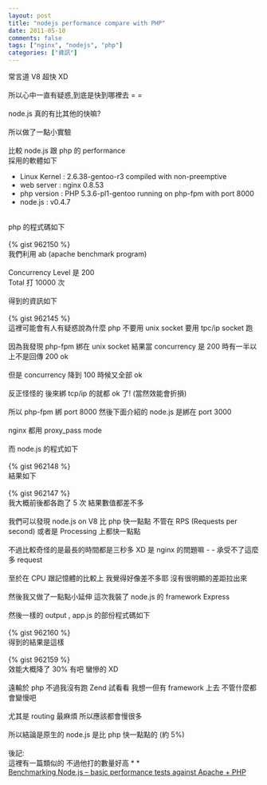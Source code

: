 ```yaml
---
layout: post
title: "nodejs performance compare with PHP"
date: 2011-05-10
comments: false
tags: ["nginx", "nodejs", "php"]
categories: ["資訊"]
---
```


常言道 V8 超快 XD<br /><br />所以心中一直有疑惑,到底是快到哪裡去 = =<br /><br />node.js 真的有比其他的快嘛?<br /><br />所以做了一點小實驗<br /><br />比較 node.js 跟 php 的 performance<br /><!--more-->採用的軟體如下<br /><ul><li>Linux Kernel : 2.6.38-gentoo-r3 compiled with non-preemptive</li><li>web server : nginx 0.8.53</li><li>php version : PHP 5.3.6-pl1-gentoo running on php-fpm with port 8000</li><li>node.js : v0.4.7</li></ul><br />php 的程式碼如下<br /><br />{% gist 962150 %}<br />我們利用 ab (apache benchmark program)<br /><br />Concurrency Level 是 200<br />Total 打 10000 次<br /><br />得到的資訊如下<br /><br />{% gist 962145 %}<br />這裡可能會有人有疑惑說為什麼 php 不要用 unix socket 要用 tpc/ip socket 跑<br /><br />因為我發現 php-fpm 綁在 unix socket 結果當 concurrency 是 200 時有一半以上不是回傳 200 ok<br /><br />但是 concurrency 降到 100 時候又全部 ok<br /><br />反正怪怪的 後來綁 tcp/ip 的就都 ok 了! (當然效能會折損)<br /><br />所以 php-fpm 綁 port 8000 然後下面介紹的 node.js 是綁在 port 3000<br /><br />nginx 都用 proxy_pass mode<br /><br />而 node.js 的程式如下<br /><br />{% gist 962148 %}<br />結果如下<br /><br />{% gist 962147 %}<br />我大概前後都各跑了 5 次 結果數值都差不多<br /><br />我們可以發現 node.js on V8 比 php 快一點點 不管在 RPS (Requests per second) 或者是 Processing 上都快一點點<br /><br />不過比較奇怪的是最長的時間都是三秒多 XD 是 nginx 的問題嘛 - - 承受不了這麼多 request<br /><br />至於在 CPU 跟記憶體的比較上 我覺得好像差不多耶 沒有很明顯的差距拉出來<br /><br />然後我又做了一點點小延伸 這次我裝了 node.js 的 framework Express<br /><br />然後一樣的 output , app.js  的部份程式碼如下<br /><br />{% gist 962160 %}<br />得到的結果是這樣<br /><br />{% gist 962159 %}<br />效能大概降了 30% 有吧 蠻慘的 XD<br /><br />遠輸於 php 不過我沒有跑 Zend 試看看 我想一但有 framework 上去 不管什麼都會變慢吧<br /><br />尤其是 routing 最麻煩 所以應該都會慢很多<br /><br />所以結論是原生的 node.js 是比 php 快一點點的 (約 5%)<br /><br />後記:<br />這裡有一篇類似的 不過他打的數量好高 * *<br /><a href="http://zgadzaj.com/benchmarking-node-js-testing-performance-against-apache-php/">Benchmarking Node.js – basic performance tests against Apache + PHP</a>
